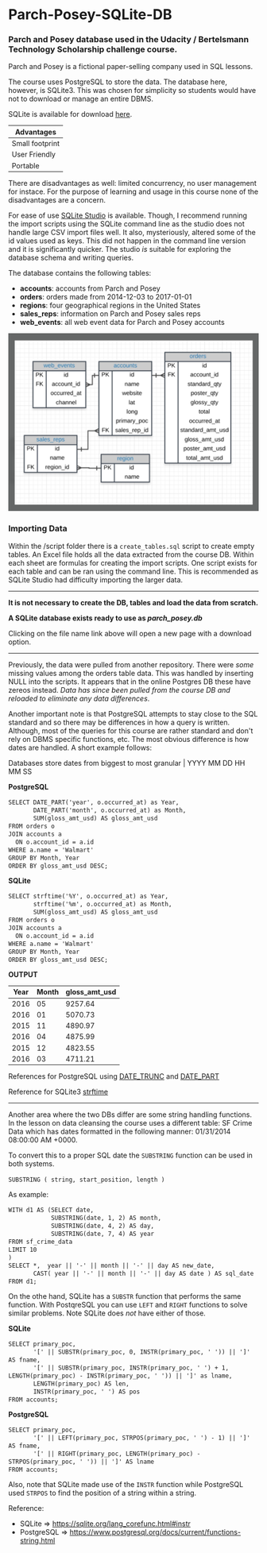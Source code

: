 # Parch-Posey-SQLite-DB

### Parch and Posey database used in the Udacity / Bertelsmann Technology Scholarship challenge course.

Parch and Posey is a fictional paper-selling company used in SQL lessons.

The course uses PostgreSQL to store the data. The database here, however, is SQLite3. This was chosen for simplicity so students would have not to download or manage an entire DBMS.

SQLite is available for download [here](https://www.sqlite.org/index.html).

Advantages |
---------- |
Small footprint |
User Friendly |
Portable |

There are disadvantages as well: limited concurrency, no user management for instace. For the purpose of learning and usage in this course none of the disadvantages are a concern.

For ease of use [SQLite Studio](https://sqlitestudio.pl/index.rvt) is available. Though, I recommend running the import scripts using the SQLite command line as the studio does not handle large CSV import files well. It also, mysteriously, altered some of the id values used as keys. This did not happen in the command line version and it is significantly quicker. The studio _is_ suitable for exploring the database schema and writing queries.

The database contains the following tables:
* __accounts__: accounts from Parch and Posey
* __orders__: orders made from 2014-12-03 to 2017-01-01
* __regions__: four geographical regions in the United States
* __sales_reps__: information on Parch and Posey sales reps
* __web_events__: all web event data for Parch and Posey accounts

![ERD](/images/parch-posey-erd.png "Entity Relationship Diagram")

### Importing Data

Within the /script folder there is a `create_tables.sql` script to create empty tables. An Excel file holds all the data extracted from the course DB. Within each sheet are formulas for creating the import scripts. One script exists for each table and can be ran using the command line. This is recommended as SQLite Studio had difficulty importing the larger data.

---

**It is not necessary to create the DB, tables and load the data from scratch.**

**A SQLite database exists ready to use as _parch_posey.db_**

Clicking on the file name link above will open a new page with a download option.

---

Previously, the data were pulled from another repository. There were _some_ missing values among the orders table data. This was handled by inserting NULL into the scripts. It appears that in the online Postgres DB these have zereos instead. _Data has since been pulled from the course DB and reloaded to eliminate any data differences_.

Another important note is that PostgreSQL attempts to stay close to the SQL standard and so there may be differences in how a query is written. Although, most of the queries for this course are rather standard and don't rely on DBMS specific functions, etc. The most obvious difference is how dates are handled. A short example follows:

Databases store dates from biggest to most granular | YYYY MM DD HH MM SS

**PostgreSQL**
```
SELECT DATE_PART('year', o.occurred_at) as Year,
       DATE_PART('month', o.occurred_at) as Month,
       SUM(gloss_amt_usd) AS gloss_amt_usd
FROM orders o
JOIN accounts a
  ON o.account_id = a.id
WHERE a.name = 'Walmart'
GROUP BY Month, Year
ORDER BY gloss_amt_usd DESC;
```

**SQLite**
```
SELECT strftime('%Y', o.occurred_at) as Year,
       strftime('%m', o.occurred_at) as Month,
       SUM(gloss_amt_usd) AS gloss_amt_usd
FROM orders o
JOIN accounts a
  ON o.account_id = a.id
WHERE a.name = 'Walmart'
GROUP BY Month, Year
ORDER BY gloss_amt_usd DESC;
```

**OUTPUT**

Year | Month | gloss_amt_usd
---- | ----- | -------------
2016 | 05 | 9257.64
2016 | 01 | 5070.73
2015 | 11 | 4890.97
2016 | 04 | 4875.99
2015 | 12 | 4823.55
2016 | 03 | 4711.21


References for PostgreSQL using [DATE_TRUNC](http://www.postgresqltutorial.com/postgresql-date_trunc/) and [DATE_PART](https://www.postgresql.org/docs/9.1/functions-datetime.html)

Reference for SQLite3 [strftime](https://www.w3resource.com/sqlite/sqlite-strftime.php)

---


Another area where the two DBs differ are some string handling functions. In the lesson on data cleansing the course uses a different table: SF Crime Data which has dates formatted in the following manner: 01/31/2014 08:00:00 AM +0000.

To convert this to a proper SQL date the `SUBSTRING` function can be used in both systems.

`SUBSTRING ( string, start_position, length )`

As example:

```
WITH d1 AS (SELECT date,
            SUBSTRING(date, 1, 2) AS month,
            SUBSTRING(date, 4, 2) AS day,
            SUBSTRING(date, 7, 4) AS year
FROM sf_crime_data
LIMIT 10
)
SELECT *,  year || '-' || month || '-' || day AS new_date,
       CAST( year || '-' || month || '-' || day AS date ) AS sql_date
FROM d1;
```

On the othe hand, SQLite has a `SUBSTR` function that performs the same function. With PostqreSQL you can use `LEFT` and `RIGHT` functions to solve similar problems. Note SQLite does _not_ have either of those.

**SQLite**
```
SELECT primary_poc,
       '[' || SUBSTR(primary_poc, 0, INSTR(primary_poc, ' ')) || ']' AS fname,
       '[' || SUBSTR(primary_poc, INSTR(primary_poc, ' ') + 1, LENGTH(primary_poc) - INSTR(primary_poc, ' ')) || ']' as lname,
       LENGTH(primary_poc) AS len,
       INSTR(primary_poc, ' ') AS pos
FROM accounts;
```

**PostgreSQL**
```
SELECT primary_poc,
       '[' || LEFT(primary_poc, STRPOS(primary_poc, ' ') - 1) || ']' AS fname,
       '[' || RIGHT(primary_poc, LENGTH(primary_poc) - STRPOS(primary_poc, ' ')) || ']' AS lname
FROM accounts;
```

Also, note that SQLite made use of the `INSTR` function while PostgreSQL used `STRPOS` to find the position of a string within a string.

Reference:
 * SQLite => https://sqlite.org/lang_corefunc.html#instr
 * PostgreSQL => https://www.postgresql.org/docs/current/functions-string.html


